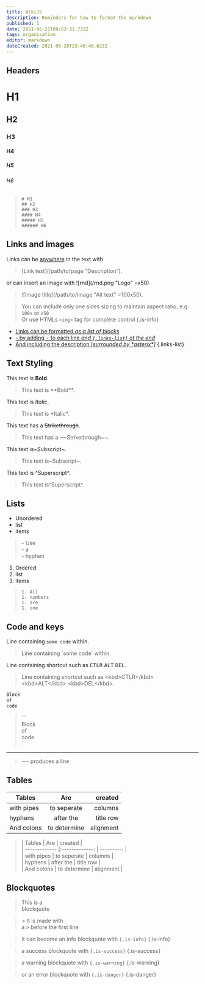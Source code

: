```yaml
---
title: WikiJS
description: Reminders for how to format the markdown
published: 1
date: 2021-06-21T09:53:31.732Z
tags: organisation
editor: markdown
dateCreated: 2021-06-20T23:40:46.623Z
---
```


## Headers

# H1

## H2

### H3

#### H4

##### H5

###### H6

> `# H1`  
> `## H2`  
> `### H3`  
> `#### H4`  
> `##### H5`  
> `###### H6`

## Links and images

Links can be [anywhere](/wikijs "This ironically goes nowhere") in the text with
> \[Link text](/path/to/page "Description").

or can insert an image with ![rnd](/rnd.png "Logo" =x50)
> \!\[Image title](/path/to/image "Alt text" =100x50).

> You can include only one sides sizing to maintain aspect ratio, e.g. `100x` or `x50`  
Or use HTMLs `<img>` tag for complete control
{.is-info}

- [Links can be formatted *as a list of blocks*](/wikijs "Alt text")
- [- by adding <kbd>-</kbd> to each line *and `{.links-list}` at the end*](/wikijs "Alt text")
- [And including the description *[surrounded by \*asterix\*]*](/wikijs "Alt text")
{.links-list}

## Text Styling

This text is **Bold**.
> This text is \*\*Bold**.

This text is *Italic*.
> This text is \*Italic*.

This text has a ~~Strikethrough~~.
> This text has a \~\~Strikethrough~~.

This text is~Subscript~.
> This text is\~Subscript~.

This text is ^Superscript^.
> This text is\^Superscript^.

## Lists

- Unordered
- list
- items

> \- Use  
\- a  
\- hyphen

1. Ordered
1. list
1. items

> `1. All`  
`1. numbers`  
`1. are`  
`1. one`

## Code and keys

Line containing `some code` within.

> Line containing \`some code\` within.

Line containing shortcut such as <kbd>CTLR</kbd> <kbd>ALT</kbd> <kbd>DEL</kbd>.

>Line containing shortcut such as \<kbd>CTLR\</kbd> \<kbd>ALT\</kbd> \<kbd>DEL\</kbd>.

```txt
Block  
of  
code
```

>\```  
Block  
of  
code  
\```

---

> --- produces a line

## Tables

| Tables        | Are           |   created |
| ------------- |:-------------:| ---------:|
| with pipes    | to seperate   |   columns |
| hyphens       | after the     | title row |
| And colons    | to determine  | alignment |

<!-- Single blank line here will screw with the WikiJS
     edittor but will appear as normal once saved-->
 
>| Tables        | Are          |   created |  
| ------------- \|:-------------\: | ---------\: |  
| with pipes    | to seperate   |   columns |  
| hyphens       | after the     | title row |  
| And colons    | to determine  | alignment |

## Blockquotes

> This is a  
blockquote

> \> It is made with  
a <kbd>></kbd> before the first line

> It can become an info blockquote with `{.is-info}`
{.is-info}

> a success blockquote with `{.is-success}`
{.is-success}

> a warning blockquote with `{.is-warning}`
{.is-warning}

> or an error blockquote with `{.is-danger}`
{.is-danger}
